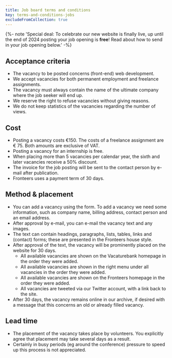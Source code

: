 ```yaml
---
title: Job board terms and conditions
key: terms-and-conditions-jobs
excludeFromCollection: true
---
```


{%- note 'Special deal: To celebrate our new website is finally live, up until the end of 2024 posting your job opening is <strong>free</strong>! Read about how to send in your job opening below.' -%}

<!-- hack to prevent showing ## below -->

## Acceptance criteria

- The vacancy to be posted concerns (front-end) web development.
- We accept vacancies for both permanent employment and freelance assignments.
- The vacancy must always contain the name of the ultimate company where the job seeker will end up.
- We reserve the right to refuse vacancies without giving reasons.
- We do not keep statistics of the vacancies regarding the number of views.

## Cost

- Posting a vacancy costs €150. The costs of a freelance assignment are € 75. Both amounts are exclusive of VAT.
- Posting a vacancy for an internship is free.
- When placing more than 5 vacancies per calendar year, the sixth and later vacancies receive a 50% discount.
- The invoice for the job posting will be sent to the contact person by e-mail after publication.
- Fronteers uses a payment term of 30 days.

## Method & placement

- You can add a vacancy using the form. To add a vacancy we need some information, such as company name, billing
  address, contact person and an email address.
- After approval by e-mail, you can e-mail the vacancy text and any images.
- The text can contain headings, paragraphs, lists, tables, links and (contact) forms; these are presented in the
  Fronteers house style.
- After approval of the text, the vacancy will be prominently placed on the website for 30 days.
  - All available vacancies are shown on the Vacaturebank homepage in the order they were added.
  - All available vacancies are shown in the right menu under all vacancies in the order they were added.
  - All available vacancies are shown on the Fronteers homepage in the order they were added.
  - All vacancies are tweeted via our Twitter account, with a link back to the site.
- After 30 days, the vacancy remains online in our archive, if desired with a message that this concerns an old or
  already filled vacancy.

## Lead time

- The placement of the vacancy takes place by volunteers. You explicitly agree that placement may take several days as a
  result.
- Certainly in busy periods (eg around the conference) pressure to speed up this process is not appreciated.
